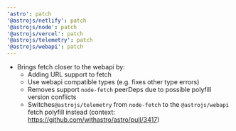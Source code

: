 ```yaml
---
'astro': patch
'@astrojs/netlify': patch
'@astrojs/node': patch
'@astrojs/vercel': patch
'@astrojs/telemetry': patch
'@astrojs/webapi': patch
---
```


- Brings fetch closer to the webapi by:
  * Adding URL support to fetch
  * Use webapi compatible types (e.g. fixes other type errors)
  * Removes support `node-fetch` peerDeps due to possible polyfill version conflicts
  * Switches`@astrojs/telemetry` from `node-fetch` to the `@astrojs/webapi` fetch polyfill instead (context: https://github.com/withastro/astro/pull/3417)
